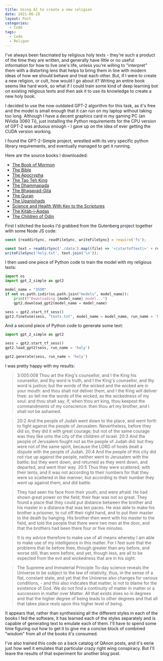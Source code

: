 ```yaml
---
title: Using AI to create a new religion
date: 2021-06-19
layout: Post
categories:
  - Code
tags:
  - Code
  - Religon
---
```


I've always been fascinated by religious holy texts - they're such a product of the time they are written, and generally have little or no useful information for how to live one's life, unless you're willing to "interpret" them with a distorting lens that helps to bring them in line with modern ideas of how we should behave and treat each other. But, if I were to create a new religion, or cult, how would I go about it? Writing an entire book seems like hard work, so what if I could train some kind of deep learning bot on existing religious texts and then ask it to use its knowledge to create a new holy book.

<!-- more -->

I decided to use the now outdated GPT-2 algorithm for this task, as it's free and the model is small enough that it can run on my laptop without taking too long. Although I have a decent graphics card in my gaming PC (an NVidia 3060 Ti), just installing the Python requirements for the CPU version of GPT-2 was arduous enough - I gave up on the idea of ever getting the CUDA version working.

I found the GPT-2-Simple project, wrestled with its very specific python library requirements, and eventually managed to get it running.

Here are the source books I downloaded:

* [The Book of Mormon](https://www.gutenberg.org/files/17/17-0.txt)
* [The Bible](https://www.gutenberg.org/files/30/30.txt)
* [The Apocrypha](https://www.gutenberg.org/files/124/124.txt)
* [The Tao Teh King](https://www.gutenberg.org/files/216/216.txt)
* [The Dhammapada](https://www.gutenberg.org/files/2017/2017.txt)
* [The Bhagavad-Gita](https://www.gutenberg.org/files/2388/2388.txt)
* [The Quran](https://www.gutenberg.org/files/7440/7440.txt)
* [The Upanishads](https://www.gutenberg.org/files/3283/3283-8.txt)
* [Science and Health With Key to the Scriptures](https://www.gutenberg.org/files/3458/3458.txt)
* [The Kitáb-i-Aqdas](https://www.gutenberg.org/files/16523/16523-0.txt)
* [The Children of Odin](https://www.gutenberg.org/files/24737/24737.txt)

First I stitched the books I'd grabbed from the Gutenberg project together with some Node JS code:

```javascript
const {readdirSync, readFileSync, writeFileSync} = require('fs');

const text = readdirSync('./data').map((file) => '<|startoftext|>' + readFileSync('./data/' + file) + '<|endoftext|>');
writeFileSync('holy.txt', text.join('\n'));
```

I then used one piece of Python code to train the model with my religious texts:

```python
import os
import gpt_2_simple as gpt2

model_name = "355M"
if not os.path.isdir(os.path.join("models", model_name)):
	print(f"Downloading {model_name} model...")
	gpt2.download_gpt2(model_name = model_name)

sess = gpt2.start_tf_sess()
gpt2.finetune(sess, "texts.txt", model_name = model_name, run_name = 'holy', steps = 1000)
```

And a second piece of Python code to generate some text:

```python
import gpt_2_simple as gpt2

sess = gpt2.start_tf_sess()
gpt2.load_gpt2(sess, run_name = 'holy')

gpt2.generate(sess, run_name = 'holy')
```

I was pretty happy with my results:

> 3:005:008 Thou art the King's counsellor, and I the King his counsellor, and thy word is truth, and I the King's counsellor, and thy word is justice; but the words of the wicked and the wicked are in your mouth: and thou shalt not deliver them, and I the King will deliver thee: so tell me the words of the wicked, as the wickedness of my soul: and thou shalt say, If, when thou art king, thou keepest the commandments of my conscience: then thou art my brother, and I shall not be ashamed.

> 20:2 And the people of Judah went down to the place, and went forth to fight against the people of Jerusalem. Nevertheless, before they did so, they did it with great courage; but not of the same courage was they like unto the city of the children of Israel.
> 20:3 And the people of Jerusalem fought not as the people of Judah did: but they were not of the same spirit, because the LORD of hosts dealt a dispute with the people of Judah.
> 20:4 And the people of this city did not rise up against the people, neither went to Jerusalem with the battle; but they went down, and returned as they went down, and departed, and went their way.
> 20:5 Thus they were scattered, with their tents; and it was not according to their numbers for that they were so scattered in like manner; but according to their number they went up against them, and did battle.

> They had seen his face from their youth, and were afraid. He had shown great power on the field; their fear was not so great. They found a place that they could put distance between the brother and his master in a distance that was ten paces. He was able to make his brother a prisoner, to cut off their right hand, and to put their master to the death by hanging. His brother then went with his master to the field, and told the people that there were two men at the door, and that the brothers had been there four or five minutes.

> It is my advice therefore to make use of all means whereby I am able to make use of my intelligence in this matter. For I feel sure that the problems that lie before thee, though greater than any before, and worse still, than were before, and yet, though less, are all to be expected from the evil and wickedness that are in his sight.

> The Supreme and Immaterial Principle
> To-day science reveals the Universe to be subject to the law of relativity, thus, in the sense of a flat, constant state, and yet that the Universe also changes for various conditions, - and this also indicates that matter, is not to blame for the existence of God. We do not find a continuity of matter in matter or a succession in matter over Matter. All that exists does so in degrees and that the higher degree of being leads to other degrees and that all that takes place rests upon this higher level of being.

It appears that, rather than synthesising all the different styles in each of the books I fed the software, it has learned each of the styles separately and is capable of generating text to emulate each of them. I'll have to spend some time figuring out how to get it to give me a concise block of combined "wisdom" from all of the books it's consumed.

I've also trained this code on a back catalog of QAnon posts, and it's eerie just how well it emulates that particular crazy right wing conspiracy. But I'll leave the results of that experiment for another blog post.
